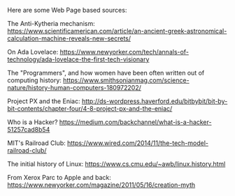 Here are some Web Page based sources:

The Anti-Kytheria mechanism: https://www.scientificamerican.com/article/an-ancient-greek-astronomical-calculation-machine-reveals-new-secrets/

On Ada Lovelace: https://www.newyorker.com/tech/annals-of-technology/ada-lovelace-the-first-tech-visionary

The "Programmers", and how women have been often written out of computing history: https://www.smithsonianmag.com/science-nature/history-human-computers-180972202/

Project PX and the Eniac: http://ds-wordpress.haverford.edu/bitbybit/bit-by-bit-contents/chapter-four/4-8-project-px-and-the-eniac/

Who is a Hacker? https://medium.com/backchannel/what-is-a-hacker-51257cad8b54

MIT's Railroad Club: https://www.wired.com/2014/11/the-tech-model-railroad-club/

The initial history of Linux: https://www.cs.cmu.edu/~awb/linux.history.html

From Xerox Parc to Apple and back: https://www.newyorker.com/magazine/2011/05/16/creation-myth


